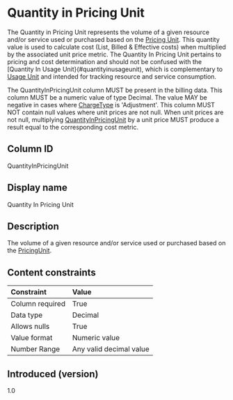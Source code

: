 # Quantity in Pricing Unit

The Quantity in Pricing Unit represents the volume of a given resource and/or service used or purchased based on the [Pricing Unit](#pricingunit). This quantity value is used to calculate cost (List, Billed & Effective costs) when multiplied by the associated unit price metric. The Quantity In Pricing Unit pertains to pricing and cost determination and should not be confused with the [Quantity In Usage Unit}(#quantityinusageunit), which is complementary to [Usage Unit](#usageunit) and intended for tracking resource and service consumption.

The QuantityInPricingUnit column MUST be present in the billing data. This column MUST be a numeric value of type Decimal. The value MAY be negative in cases where [ChargeType](#chargetype) is 'Adjustment'. This column MUST NOT contain null values where unit prices are not null. When unit prices are not null, multiplying [QuantityInPricingUnit](#quantityinpricingunit) by a unit price MUST produce a result equal to the corresponding cost metric.

## Column ID

QuantityInPricingUnit

## Display name

Quantity In Pricing Unit

## Description

The volume of a given resource and/or service used or purchased based on the [PricingUnit](#pricingunit).

## Content constraints

|    Constraint   |      Value                |
|:----------------|:--------------------------|
| Column required | True                      |
| Data type       | Decimal                   |
| Allows nulls    | True                      |
| Value format    | Numeric value             |
| Number Range    | Any valid decimal value   |

## Introduced (version)

1.0
